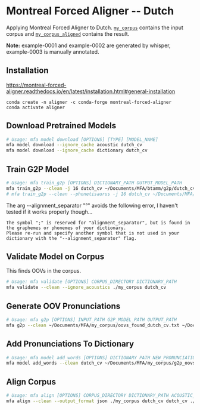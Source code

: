 # Montreal Forced Aligner -- Dutch

Applying Montreal Forced Aligner to Dutch. [`my_corpus`](./my_corpus) contains the input corpus and [`my_corpus_aligned`](./my_corpus_aligned) contains the result.

**Note:** example-0001 and example-0002 are generated by whisper, example-0003 is manually annotated.

## Installation

https://montreal-forced-aligner.readthedocs.io/en/latest/installation.html#general-installation

```
conda create -n aligner -c conda-forge montreal-forced-aligner
conda activate aligner
```

## Download Pretrained Models

```bash
# Usage: mfa model download [OPTIONS] [TYPE] [MODEL_NAME]
mfa model download --ignore_cache acoustic dutch_cv
mfa model download --ignore_cache dictionary dutch_cv
```

## Train G2P Model
```bash
# Usage: mfa train_g2p [OPTIONS] DICTIONARY_PATH OUTPUT_MODEL_PATH
mfa train_g2p --clean -j 16 dutch_cv ~/Documents/MFA/btamm/g2p/dutch_cv.zip
# mfa train_g2p --clean --phonetisaurus -j 16 dutch_cv ~/Documents/MFA/btamm/g2p/dutch_cv_phonetisaurus.zip --alignment_separator "°"
```

The arg --alignment_separator "°" avoids the following error, I haven't tested if it works properly though...

```
The symbol ";" is reserved for "alignment_separator", but is found in the graphemes or phonemes of your dictionary.
Please re-run and specify another symbol that is not used in your dictionary with the "--alignment_separator" flag.
```

## Validate Model on Corpus

This finds OOVs in the corpus.

```bash
# Usage: mfa validate [OPTIONS] CORPUS_DIRECTORY DICTIONARY_PATH
mfa validate --clean --ignore_acoustics ./my_corpus dutch_cv
```

## Generate OOV Pronunciations

```bash
# Usage: mfa g2p [OPTIONS] INPUT_PATH G2P_MODEL_PATH OUTPUT_PATH
mfa g2p --clean ~/Documents/MFA/my_corpus/oovs_found_dutch_cv.txt ~/Documents/MFA/btamm/g2p/dutch_cv.zip ~/Documents/MFA/my_corpus/g2p_oovs.txt --dictionary_path dutch_cv
```

## Add Pronunciations To Dictionary

```bash
# Usage: mfa model add_words [OPTIONS] DICTIONARY_PATH NEW_PRONUNCIATIONS_PATH
mfa model add_words --clean dutch_cv ~/Documents/MFA/my_corpus/g2p_oovs.txt
```


## Align Corpus

```bash
# Usage: mfa align [OPTIONS] CORPUS_DIRECTORY DICTIONARY_PATH ACOUSTIC_MODEL_PATH OUTPUT_DIRECTORY
mfa align --clean --output_format json ./my_corpus dutch_cv dutch_cv ./my_corpus_aligned
```
